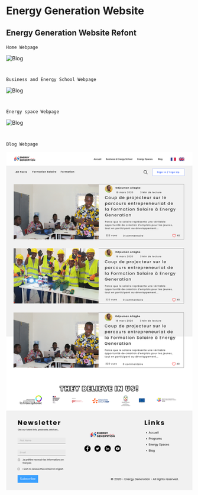 # **Energy Generation Website**
## Energy Generation Website Refont

`Home Webpage`

![Blog](readme_files/home.png)

#
`Business and Energy School Webpage`

![Blog](readme_files/Businessenergy.png)

#
`Energy space Webpage`

![Blog](readme_files/energyspace.png)

#
`Blog Webpage`

![Blog](readme_files/blog.png)

#